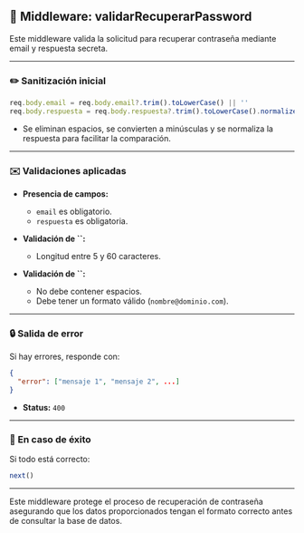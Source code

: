 ## 🔐 Middleware: validarRecuperarPassword

Este middleware valida la solicitud para recuperar contraseña mediante email y respuesta secreta.

---

### ✏️ Sanitización inicial

```js
req.body.email = req.body.email?.trim().toLowerCase() || ''
req.body.respuesta = req.body.respuesta?.trim().toLowerCase().normalize('NFD').replace(/[\u0300-\u036f]/g, '') || ''
```

- Se eliminan espacios, se convierten a minúsculas y se normaliza la respuesta para facilitar la comparación.

---

### ✉️ Validaciones aplicadas

- **Presencia de campos:**

  - `email` es obligatorio.
  - `respuesta` es obligatoria.

- **Validación de **``**:**

  - Longitud entre 5 y 60 caracteres.

- **Validación de **``**:**

  - No debe contener espacios.
  - Debe tener un formato válido (`nombre@dominio.com`).

---

### 🔒 Salida de error

Si hay errores, responde con:

```json
{
  "error": ["mensaje 1", "mensaje 2", ...]
}
```

- **Status:** `400`

---

### 🔄 En caso de éxito

Si todo está correcto:

```js
next()
```

---

Este middleware protege el proceso de recuperación de contraseña asegurando que los datos proporcionados tengan el formato correcto antes de consultar la base de datos.

